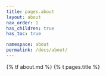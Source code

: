 ```yaml
---
title: pages.about
layout: about
nav_order: 1
has_children: true
has_toc: true

namespace: about
permalink: /docs/about/
---
```

{% tf about.md %}
{% t pages.title %}